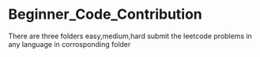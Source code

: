 # Beginner_Code_Contribution
There are three folders easy,medium,hard submit the leetcode problems in any language in corrosponding folder

